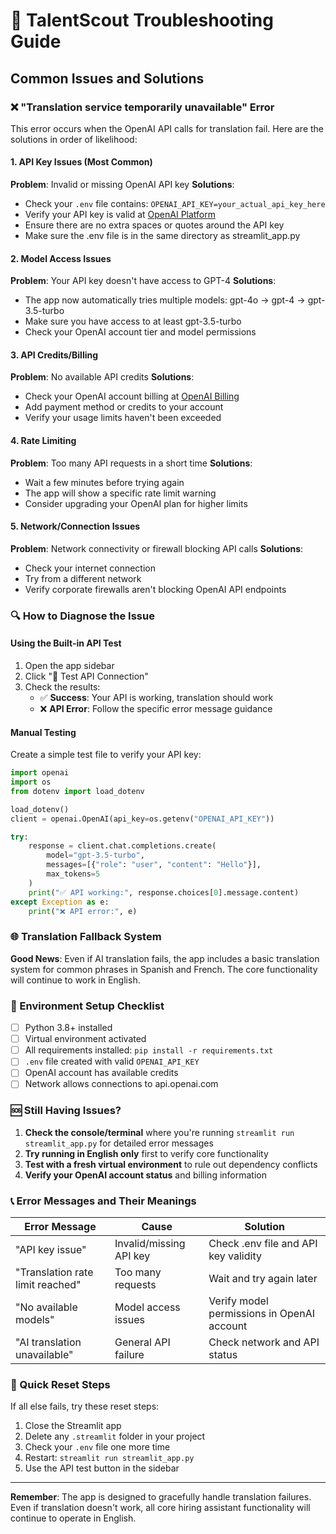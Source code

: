 # 🔧 TalentScout Troubleshooting Guide

## Common Issues and Solutions

### ❌ "Translation service temporarily unavailable" Error

This error occurs when the OpenAI API calls for translation fail. Here are the solutions in order of likelihood:

#### 1. **API Key Issues** (Most Common)
**Problem**: Invalid or missing OpenAI API key
**Solutions**:
- Check your `.env` file contains: `OPENAI_API_KEY=your_actual_api_key_here`
- Verify your API key is valid at [OpenAI Platform](https://platform.openai.com/api-keys)
- Ensure there are no extra spaces or quotes around the API key
- Make sure the .env file is in the same directory as streamlit_app.py

#### 2. **Model Access Issues**
**Problem**: Your API key doesn't have access to GPT-4
**Solutions**:
- The app now automatically tries multiple models: gpt-4o → gpt-4 → gpt-3.5-turbo
- Make sure you have access to at least gpt-3.5-turbo
- Check your OpenAI account tier and model permissions

#### 3. **API Credits/Billing**
**Problem**: No available API credits
**Solutions**:
- Check your OpenAI account billing at [OpenAI Billing](https://platform.openai.com/account/billing)
- Add payment method or credits to your account
- Verify your usage limits haven't been exceeded

#### 4. **Rate Limiting**
**Problem**: Too many API requests in a short time
**Solutions**:
- Wait a few minutes before trying again
- The app will show a specific rate limit warning
- Consider upgrading your OpenAI plan for higher limits

#### 5. **Network/Connection Issues**
**Problem**: Network connectivity or firewall blocking API calls
**Solutions**:
- Check your internet connection
- Try from a different network
- Verify corporate firewalls aren't blocking OpenAI API endpoints

### 🔍 How to Diagnose the Issue

#### Using the Built-in API Test
1. Open the app sidebar
2. Click "🔧 Test API Connection"
3. Check the results:
   - ✅ **Success**: Your API is working, translation should work
   - ❌ **API Error**: Follow the specific error message guidance

#### Manual Testing
Create a simple test file to verify your API key:

```python
import openai
import os
from dotenv import load_dotenv

load_dotenv()
client = openai.OpenAI(api_key=os.getenv("OPENAI_API_KEY"))

try:
    response = client.chat.completions.create(
        model="gpt-3.5-turbo",
        messages=[{"role": "user", "content": "Hello"}],
        max_tokens=5
    )
    print("✅ API working:", response.choices[0].message.content)
except Exception as e:
    print("❌ API error:", e)
```

### 🌐 Translation Fallback System

**Good News**: Even if AI translation fails, the app includes a basic translation system for common phrases in Spanish and French. The core functionality will continue to work in English.

### 📝 Environment Setup Checklist

- [ ] Python 3.8+ installed
- [ ] Virtual environment activated
- [ ] All requirements installed: `pip install -r requirements.txt`
- [ ] `.env` file created with valid `OPENAI_API_KEY`
- [ ] OpenAI account has available credits
- [ ] Network allows connections to api.openai.com

### 🆘 Still Having Issues?

1. **Check the console/terminal** where you're running `streamlit run streamlit_app.py` for detailed error messages
2. **Try running in English only** first to verify core functionality
3. **Test with a fresh virtual environment** to rule out dependency conflicts
4. **Verify your OpenAI account status** and billing information

### 📞 Error Messages and Their Meanings

| Error Message | Cause | Solution |
|---------------|-------|----------|
| "API key issue" | Invalid/missing API key | Check .env file and API key validity |
| "Translation rate limit reached" | Too many requests | Wait and try again later |
| "No available models" | Model access issues | Verify model permissions in OpenAI account |
| "AI translation unavailable" | General API failure | Check network and API status |

### 🔄 Quick Reset Steps

If all else fails, try these reset steps:
1. Close the Streamlit app
2. Delete any `.streamlit` folder in your project
3. Check your `.env` file one more time
4. Restart: `streamlit run streamlit_app.py`
5. Use the API test button in the sidebar

---

**Remember**: The app is designed to gracefully handle translation failures. Even if translation doesn't work, all core hiring assistant functionality will continue to operate in English. 